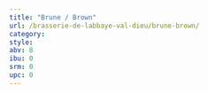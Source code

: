 ```yaml
---
title: "Brune / Brown"
url: /brasserie-de-labbaye-val-dieu/brune-brown/
category: 
style: 
abv: 8
ibu: 0
srm: 0
upc: 0
---
```



